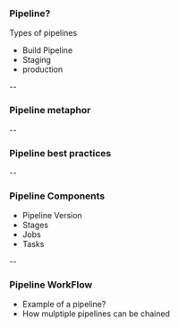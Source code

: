 ### Pipeline?

Types of pipelines

- Build Pipeline
- Staging
- production

--

### Pipeline metaphor

--

### Pipeline best practices

--

### Pipeline Components

- Pipeline Version
- Stages
- Jobs
- Tasks

--

### Pipeline WorkFlow

- Example of a pipeline?
- How mulptiple pipelines can be chained

